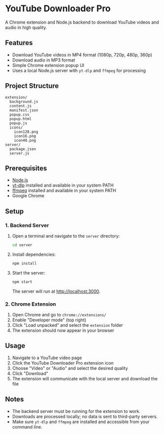 # YouTube Downloader Pro

A Chrome extension and Node.js backend to download YouTube videos and audio in high quality.

## Features

- Download YouTube videos in MP4 format (1080p, 720p, 480p, 360p)
- Download audio in MP3 format
- Simple Chrome extension popup UI
- Uses a local Node.js server with `yt-dlp` and `ffmpeg` for processing

## Project Structure

```
extension/
  background.js
  content.js
  manifest.json
  popup.css
  popup.html
  popup.js
  icons/
    icon128.png
    icon16.png
    icon48.png
server/
  package.json
  server.js
```

## Prerequisites

- [Node.js](https://nodejs.org/)
- [yt-dlp](https://github.com/yt-dlp/yt-dlp) installed and available in your system PATH
- [ffmpeg](https://ffmpeg.org/) installed and available in your system PATH
- Google Chrome

## Setup

### 1. Backend Server

1. Open a terminal and navigate to the `server` directory:

    ```sh
    cd server
    ```

2. Install dependencies:

    ```sh
    npm install
    ```

3. Start the server:

    ```sh
    npm start
    ```

   The server will run at [http://localhost:3000](http://localhost:3000).

### 2. Chrome Extension

1. Open Chrome and go to `chrome://extensions/`
2. Enable "Developer mode" (top right)
3. Click "Load unpacked" and select the `extension` folder
4. The extension should now appear in your browser

## Usage

1. Navigate to a YouTube video page
2. Click the YouTube Downloader Pro extension icon
3. Choose "Video" or "Audio" and select the desired quality
4. Click "Download"
5. The extension will communicate with the local server and download the file

## Notes

- The backend server must be running for the extension to work.
- Downloads are processed locally; no data is sent to third-party servers.
- Make sure `yt-dlp` and `ffmpeg` are installed and accessible from your command line.
